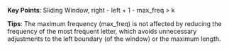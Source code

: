**Key Points**:
Sliding Window, right - left + 1 - max_freq > k

**Tips**:
The maximum frequency (max_freq) is not affected by reducing the frequency of the most frequent letter, which avoids unnecessary adjustments to the left boundary (of the window) or the maximum length.
